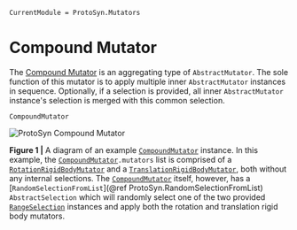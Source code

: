 ```@meta
CurrentModule = ProtoSyn.Mutators
```

# Compound Mutator

The [Compound Mutator](@ref) is an aggregating type of `AbstractMutator`. The sole function of this mutator is to apply multiple inner `AbstractMutator` instances in sequence. Optionally, if a selection is provided, all inner `AbstractMutator` instance's selection is merged with this common selection.

```@docs
CompoundMutator
```

![ProtoSyn Compound Mutator](../../../assets/ProtoSyn-compound-mutator.png)

**Figure 1 |** A diagram of an example [`CompoundMutator`](@ref) instance. In this example, the [`CompoundMutator`](@ref)`.mutators` list is comprised of a [`RotationRigidBodyMutator`](@ref) and a [`TranslationRigidBodyMutator`](@ref), both without any internal selections. The [`CompoundMutator`](@ref) itself, however, has a [`RandomSelectionFromList`](@ref ProtoSyn.RandomSelectionFromList) `AbstractSelection` which will randomly select one of the two provided [`RangeSelection`](@ref) instances and apply both the rotation and translation rigid body mutators.